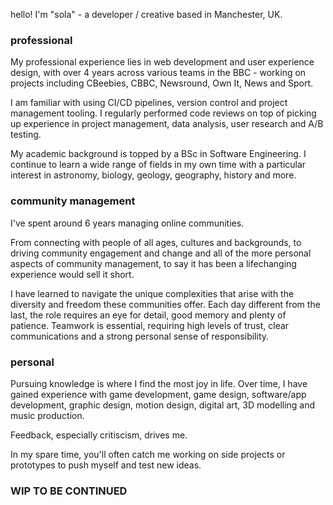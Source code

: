 

hello! I'm "sola" - a developer / creative based in Manchester, UK.

### professional 

My professional experience lies in web development and user experience design, with over 4 years across various teams in the BBC - working on projects including CBeebies, CBBC, Newsround, Own It, News and Sport. 

I am familiar with using CI/CD pipelines, version control and project management tooling. I regularly performed code reviews on top of picking up experience in project management, data analysis, user research and A/B testing. 

My academic background is topped by a BSc in Software Engineering. I continue to learn a wide range of fields in my own time with a particular interest in astronomy, biology,  geology, geography, history and more.

### community management

I've spent around 6 years managing online communities. 

From connecting with people of all ages, cultures and backgrounds, to driving community engagement and change and all of the more personal aspects of community management, to say it has been a lifechanging experience would sell it short. 

I have learned to navigate the unique complexities that arise with the diversity and freedom these communities offer. Each day different from the last, the role requires an eye for detail, good memory and plenty of patience. Teamwork is essential, requiring high levels of trust, clear communications and a strong personal sense of responsibility.         

### personal

Pursuing knowledge is where I find the most joy in life. Over time, I have gained experience with game development, game design, software/app development, graphic design, motion design, digital art, 3D modelling and music production. 

Feedback, especially critiscism, drives me.

In my spare time, you'll often catch me working on side projects or prototypes to push myself and test new ideas.    


### WIP TO BE CONTINUED



